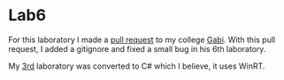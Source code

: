 # Lab6

For this laboratory I made a [pull request](https://github.com/gzaharia/WPLabs/pull/1) to my college [Gabi](https://github.com/gzaharia). With this pull request, I added a gitignore and fixed a small bug in his 6th laboratory.

My [3rd](https://github.com/TermanEmil/UniversityEventDrivenProgramming/tree/master/lab3) laboratory was converted to C# which I believe, it uses WinRT.
